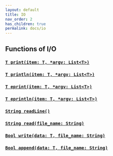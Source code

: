 ```yaml
---
layout: default
title: IO
nav_order: 2
has_children: true
permalink: docs/io
---
```


## Functions of I/O

### [`T print(item: T, *argv: List<T>)`](./print.md)
### [`T println(item: T, *argv: List<T>)`](./println.md)
### [`T eprint(item: T, *argv: List<T>)`](./eprint.md)
### [`T eprintln(item: T, *argv: List<T>)`](./eprintln.md)
### [`String readLine()`](./readline.md)
### [`String read(file_name: String)`](./read.md)
### [`Bool write(data: T, file_name: String)`](./write.md)
### [`Bool append(data: T, file_name: String)`](./append.md)